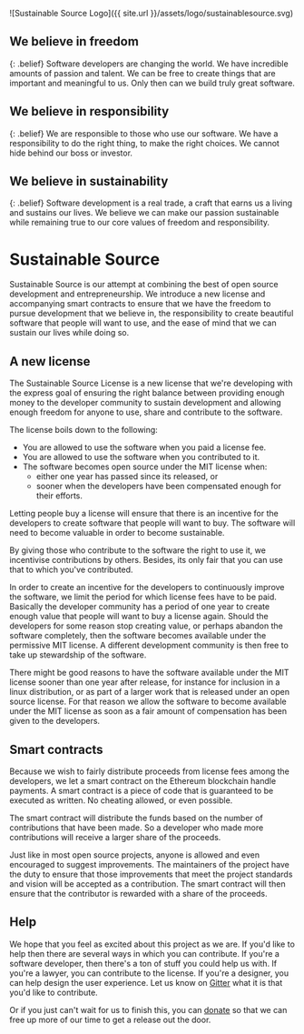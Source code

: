 ![Sustainable Source Logo]({{ site.url }}/assets/logo/sustainablesource.svg)

We believe in freedom
---------------------

{: .belief}
Software developers are changing the world. We have incredible amounts of
passion and talent. We can be free to create things that are important and
meaningful to us. Only then can we build truly great software.

We believe in responsibility
----------------------------

{: .belief}
We are responsible to those who use our software. We have a responsibility to
do the right thing, to make the right choices. We cannot hide behind our boss
or investor.

We believe in sustainability
----------------------------

{: .belief}
Software development is a real trade, a craft that earns us a living and
sustains our lives. We believe we can make our passion sustainable while
remaining true to our core values of freedom and responsibility.

Sustainable Source
==================

Sustainable Source is our attempt at combining the best of open source
development and entrepreneurship. We introduce a new license and accompanying
smart contracts to ensure that we have the freedom to pursue development that
we believe in, the responsibility to create beautiful software that people will
want to use, and the ease of mind that we can sustain our lives while doing so.

A new license
-------------

The Sustainable Source License is a new license that we're developing with the
express goal of ensuring the right balance between providing enough money to
the developer community to sustain development and allowing enough freedom for
anyone to use, share and contribute to the software.

The license boils down to the following:

* You are allowed to use the software when you paid a license fee.
* You are allowed to use the software when you contributed to it.
* The software becomes open source under the MIT license when:
   * either one year has passed since its released, or
   * sooner when the developers have been compensated enough for their efforts.

Letting people buy a license will ensure that there is an incentive for the
developers to create software that people will want to buy. The software will
need to become valuable in order to become sustainable.

By giving those who contribute to the software the right to use it, we
incentivise contributions by others. Besides, its only fair that you can use
that to which you've contributed.

In order to create an incentive for the developers to continuously improve the
software, we limit the period for which license fees have to be paid. Basically
the developer community has a period of one year to create enough value that
people will want to buy a license again. Should the developers for some reason
stop creating value, or perhaps abandon the software completely, then the
software becomes available under the permissive MIT license. A different
development community is then free to take up stewardship of the software.

There might be good reasons to have the software available under the MIT license
sooner than one year after release, for instance for inclusion in a linux
distribution, or as part of a larger work that is released under an open source
license. For that reason we allow the software to become available under the MIT
license as soon as a fair amount of compensation has been given to the
developers.

Smart contracts
---------------

Because we wish to fairly distribute proceeds from license fees among the
developers, we let a smart contract on the Ethereum blockchain handle payments.
A smart contract is a piece of code that is guaranteed to be executed as
written. No cheating allowed, or even possible.

The smart contract will distribute the funds based on the number of
contributions that have been made. So a developer who made more contributions
will receive a larger share of the proceeds.

Just like in most open source projects, anyone is allowed and even encouraged
to suggest improvements. The maintainers of the project have the duty to ensure
that those improvements that meet the project standards and vision will be
accepted as a contribution. The smart contract will then ensure that the
contributor is rewarded with a share of the proceeds.

Help
----

We hope that you feel as excited about this project as we are. If you'd like to
help then there are several ways in which you can contribute. If you're a
software developer, then there's a ton of stuff you could help us with. If
you're a lawyer, you can contribute to the license. If you're a designer, you
can help design the user experience. Let us know on [Gitter][1] what it is that
you'd like to contribute.

Or if you just can't wait for us to finish this, you can [donate][2] so that we
can free up more of our time to get a release out the door.

[1]: https://gitter.im/sustainablesource/Lobby
[2]: TODO
